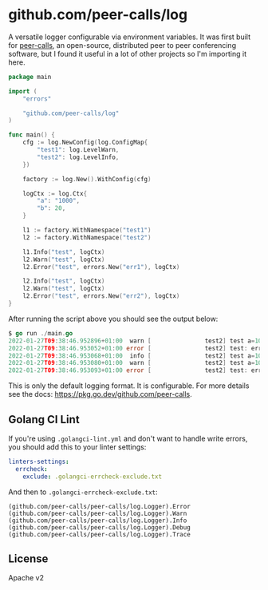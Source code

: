 # github.com/peer-calls/log

A versatile logger configurable via environment variables. It was first built
for [peer-calls](https://github.com/peer-calls/peer-calls), an open-source,
distributed peer to peer conferencing software, but I found it useful in a lot
of other projects so I'm importing it here.

```go
package main

import (
	"errors"

	"github.com/peer-calls/log"
)

func main() {
	cfg := log.NewConfig(log.ConfigMap{
		"test1": log.LevelWarn,
		"test2": log.LevelInfo,
	})

	factory := log.New().WithConfig(cfg)

	logCtx := log.Ctx{
		"a": "1000",
		"b": 20,
	}

	l1 := factory.WithNamespace("test1")
	l2 := factory.WithNamespace("test2")

	l1.Info("test", logCtx)
	l2.Warn("test", logCtx)
	l2.Error("test", errors.New("err1"), logCtx)

	l2.Info("test", logCtx)
	l2.Warn("test", logCtx)
	l2.Error("test", errors.New("err2"), logCtx)
}
```

After running the script above you should see the output below:

```go
$ go run ./main.go
2022-01-27T09:38:46.952896+01:00  warn [               test2] test a=1000 b=20
2022-01-27T09:38:46.953052+01:00 error [               test2] test: err1 a=1000 b=20
2022-01-27T09:38:46.953068+01:00  info [               test2] test a=1000 b=20
2022-01-27T09:38:46.953080+01:00  warn [               test2] test a=1000 b=20
2022-01-27T09:38:46.953093+01:00 error [               test2] test: err2 a=1000 b=20
```

This is only the default logging format. It is configurable. For more details
see the docs: https://pkg.go.dev/github.com/peer-calls.

## Golang CI Lint

If you're using `.golangci-lint.yml` and don't want to handle write errors,
you should add this to your linter settings:

```yaml
linters-settings:
  errcheck:
    exclude: .golangci-errcheck-exclude.txt
```

And then to `.golangci-errcheck-exclude.txt`:

```
(github.com/peer-calls/peer-calls/log.Logger).Error
(github.com/peer-calls/peer-calls/log.Logger).Warn
(github.com/peer-calls/peer-calls/log.Logger).Info
(github.com/peer-calls/peer-calls/log.Logger).Debug
(github.com/peer-calls/peer-calls/log.Logger).Trace
```

## License

Apache v2
